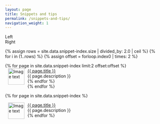 ```yaml
---
layout: page
title: Snippets and tips
permalink: /snippets-and-tips/
navigation_weight: 1
---
```


<div class="boxed_page">
  <div class="index_item_left">
    Left
  </div>
  <div class="index_item_right">
    Right
  </div>
</div>

{% assign rows = site.data.snippet-index.size | divided_by: 2.0 | ceil %}
{% for i in (1..rows) %}
  {% assign offset = forloop.index0 | times: 2 %}
  <div>
    {% for page in site.data.snippet-index limit:2 offset:offset %}
      <div class="boxed_page">
        <div class="index_item_left">
          <img src="{{ page.image }}" alt="Image text" style="margin: 0px 10px" width="54" height="54" align="left"/>
        </div>
        <div class="index_item_right">
          <a href="{{ page.url }}">{{ page.title }}</a><br>
          {{ page.description }}
          <br>
        </div>
      </div>
    {% endfor %}
  </div>
{% endfor %}

{% for page in site.data.snippet-index %}
  <div class="boxed_page">
    <div>
      <img src="{{ page.image }}" alt="Image text" style="margin: 0px 10px" width="54" height="54" align="left"/>
    </div>
    <div>
      <a href="{{ page.url }}">{{ page.title }}</a><br>
      {{ page.description }}
      <br>
    </div>
  </div>
{% endfor %}
<br><br>
